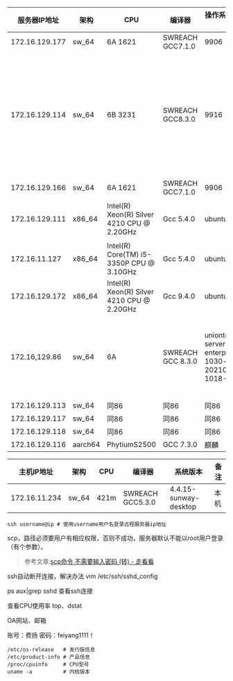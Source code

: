 | 服务器IP地址        | 架构      | CPU                                        | 编译器               | 操作系统镜像版本                                                     | 备注                                                     |
| -------------- | ------- | ------------------------------------------ | ----------------- | ------------------------------------------------------------ | ------------------------------------------------------ |
| 172.16.129.177 | sw_64   | 6A 1621                                    | SWREACH GCC7.1.0  | 9906                                                         |                                                        |
| 172.16.129.114 | sw_64   | 6B 3231                                    | SWREACH GCC8.3.0  | 9916                                                         | 内核要更换，链接器和gdb有问题，source env.sh。114是挂载的硬盘用户主目录实际在/mnt下。 |
| 172.16.129.166 | sw_64   | 6A 1621                                    | SWREACH GCC7.1.0  | 9906                                                         |                                                        |
| 172.16.129.111 | x86_64  | Intel(R) Xeon(R) Silver 4210 CPU @ 2.20GHz | Gcc 5.4.0         | ubuntu16.04                                                  | /mnt/fy 可以存东西，当仓库用                                     |
| 172.16.11.127  | x86_64  | Intel(R) Core(TM) i5-3350P CPU @ 3.10GHz   | Gcc 5.4.0         | ubuntu16.04                                                  | /mnt/ 下有测试压缩包                                          |
| 172.16.129.172 | x86_64  | Intel(R) Xeon(R) Silver 4210 CPU @ 2.20GHz | Gcc 9.4.0         | ubuntu20.04.1                                                |                                                        |
| 172.16,129.86  | sw_64   | 6A                                         | SWREACH GCC 8.3.0 | uniontechos-server-20-enterprise-1030-sw_64-20210810-1018-B5 | binutil要重新编译，g++和gfortran未安装，软件仓库有问题。                  |
| 172.16.129.113 | sw_64   | 同86                                        | 同86               | 同86                                                          | 同86                                                    |
| 172.16.129.117 | sw_64   | 同86                                        | 同86               | 同86                                                          | 同86                                                    |
| 172.16.129.118 | sw_64   | 同86                                        | 同86               | 同86                                                          | 同86                                                    |
| 172.16.129.116 | aarch64 | PhytiumS2500                               | GCC 7.3.0         | 麒麟                                                           |                                                        |

| 主机IP地址        | 架构    | CPU  | 编译器              | 系统版本                  | 备注  |
| ------------- | ----- | ---- | ---------------- | --------------------- | --- |
| 172.16.11.234 | sw_64 | 421m | SWREACH GCC5.3.0 | 4.4.15-sunway-desktop | 本机  |

```shell
ssh username@ip # 使用username用户名登录远程服务器ip地址
```

scp，路径必须要用户有相应权限，否则不成功，服务器默认不能以root用户登录（有个参数）。

> 参考文章:[scp命令 不需要输入密码 (转) - 走看看](http://t.zoukankan.com/waterdragon-p-2937251.html)

ssh自动断开连接，解决办法
vim /etc/ssh/sshd_config 

ps aux|grep sshd 查看ssh连接

查看CPU使用率 top、dstat

OA网站、邮箱

账号：费扬
密码：feiyang1111！

```shell
/etc/os-release   # 发行版信息
/etc/product-info # 产品信息
/proc/cpuinfo     # CPU型号
uname -a          # 内核版本
```